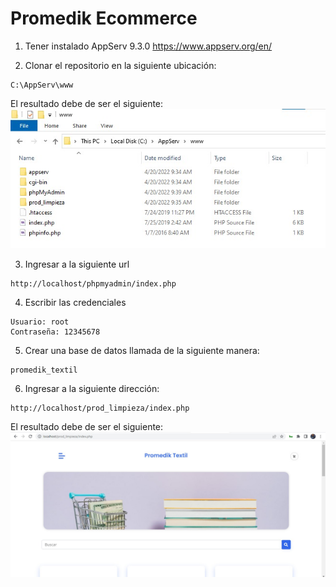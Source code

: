 # Promedik Ecommerce

1. Tener instalado AppServ 9.3.0
https://www.appserv.org/en/

2. Clonar el repositorio en la siguiente ubicación:
```
C:\AppServ\www
```

El resultado debe de ser el siguiente:
![Calculator](https://github.com/erickbarcenas/prod_limpieza/blob/main/static/imgs/readme/location.jpeg)

3. Ingresar a la siguiente url
```
http://localhost/phpmyadmin/index.php
```

4. Escribir las credenciales
```
Usuario: root
Contraseña: 12345678
```

5. Crear una base de datos llamada de la siguiente manera:
```
promedik_textil
```

6. Ingresar a la siguiente dirección:
```
http://localhost/prod_limpieza/index.php
```

El resultado debe de ser el siguiente:
![Calculator](https://github.com/erickbarcenas/prod_limpieza/blob/main/static/imgs/readme/promedik.jpeg)
